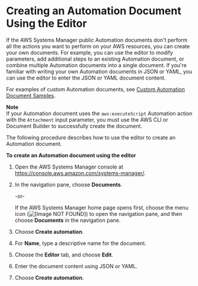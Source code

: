 # Creating an Automation Document Using the Editor<a name="automation-document-editor"></a>

If the AWS Systems Manager public Automation documents don't perform all the actions you want to perform on your AWS resources, you can create your own documents\. For example, you can use the editor to modify parameters, add additional steps to an existing Automation document, or combine multiple Automation documents into a single document\. If you're familiar with writing your own Automation documents in JSON or YAML, you can use the editor to enter the JSON or YAML document content\.

For examples of custom Automation documents, see [Custom Automation Document Samples](automation-document-samples.md)\.

**Note**  
If your Automation document uses the `aws:executeScript` Automation action with the `Attachment` input parameter, you must use the AWS CLI or Document Builder to successfully create the document\.

The following procedure describes how to use the editor to create an Automation document\.

**To create an Automation document using the editor**

1. Open the AWS Systems Manager console at [https://console\.aws\.amazon\.com/systems\-manager/](https://console.aws.amazon.com/systems-manager/)\.

1. In the navigation pane, choose **Documents**\.

   \-or\-

   If the AWS Systems Manager home page opens first, choose the menu icon \(![\[Image NOT FOUND\]](http://docs.aws.amazon.com/systems-manager/latest/userguide/images/menu-icon-small.png)\) to open the navigation pane, and then choose **Documents** in the navigation pane\.

1. Choose **Create automation**\.

1. For **Name**, type a descriptive name for the document\.

1. Choose the **Editor** tab, and choose **Edit**\.

1. Enter the document content using JSON or YAML\.

1. Choose **Create automation**\.